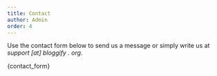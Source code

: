 ```yaml
---
title: Contact
author: Admin
order: 4
---
```


Use the contact form below to send us a message or simply write us at *support [at] bloggify . org*.

{contact_form}

<script>
(function () {
    var $subject = document.querySelector(".contact-form [name='subject']");
    if ($subject && BloggifyPage.query.subject && !$subject.value) {
        $subject.value = BloggifyPage.query.subject
    }
})()
</script>
